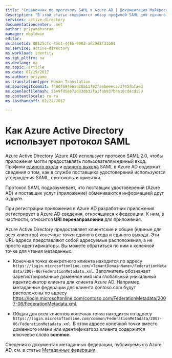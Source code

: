 ```yaml
---
title: "Справочник по протоколу SAML в Azure AD | Документация Майкрософт"
description: "В этой статье содержится обзор профилей SAML для единого входа и единого выхода в Azure Active Directory."
services: active-directory
documentationcenter: .net
author: priyamohanram
manager: mbaldwin
editor: 
ms.assetid: 88125cfc-45c1-448b-9903-a629d8f31b01
ms.service: active-directory
ms.workload: identity
ms.tgt_pltfrm: na
ms.devlang: na
ms.topic: article
ms.date: 07/19/2017
ms.author: priyamo
ms.translationtype: Human Translation
ms.sourcegitcommit: f48df694e6ac20a11f92faebeeec273745fbfaed
ms.openlocfilehash: 53e9fd58e72d83db32fa1fab937b4618cd4cd159
ms.contentlocale: ru-ru
ms.lasthandoff: 02/22/2017

---
```

# <a name="how-azure-active-directory-uses-the-saml-protocol"></a>Как Azure Active Directory использует протокол SAML
Azure Active Directory (Azure AD) использует протокол SAML 2.0, чтобы приложения могли предоставлять пользователям единый вход. Профили [единого входа](active-directory-single-sign-on-protocol-reference.md) и [единого выхода](active-directory-single-sign-out-protocol-reference.md) SAML в Azure AD содержат сведения о том, как в службе поставщика удостоверений используются утверждения SAML, протоколы и привязки.

Протокол SAML подразумевает, что поставщик удостоверений (Azure AD) и поставщик услуг (приложение) обмениваются информацией друг о друге.

При регистрации приложения в Azure AD разработчик приложения регистрирует в Azure AD сведения, относящиеся к федерации. К ним, в частности, относится **URI перенаправления** для приложения.

Azure Active Directory предоставляет клиентские и общие (единые для всех клиентов) конечные точки единого входа и единого выхода. Эти URL-адреса представляют собой адресуемые расположения, а не просто идентификаторы. Вы можете обратиться по ним к конечной точке для чтения метаданных.

* Конечная точка конкретного клиента находится по адресу `https://login.microsoftonline.com/<TenantDomainName>/FederationMetadata/2007-06/FederationMetadata.xml`.  Заполнитель <TenantDomainName> обозначает зарегистрированное доменное имя или глобальный уникальный идентификатор клиента для клиента Azure AD. Например, метаданные федерации для клиента contoso.com будут расположены по адресу https://login.microsoftonline.com/contoso.com/FederationMetadata/2007-06/FederationMetadata.xml.

* Общая для всех клиентов конечная точка находится по адресу `https://login.microsoftonline.com/common/FederationMetadata/2007-06/FederationMetadata.xml`. В этом адресе конечной точки вместо доменного имени или идентификатора клиента содержится ключевое слово **common**.

Сведения о документах метаданных федерации, публикуемых в Azure AD, см. в статье [Метаданные федерации](active-directory-federation-metadata.md).


